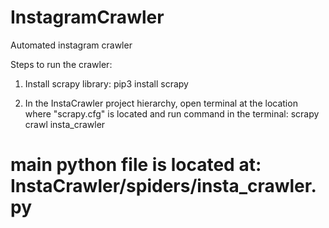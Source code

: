 # InstagramCrawler
Automated instagram crawler

Steps to run the crawler:
1. Install scrapy library:
      pip3 install scrapy

2. In the InstaCrawler project hierarchy, open terminal at the location where "scrapy.cfg" is located and run command in the      terminal:
      scrapy crawl insta_crawler
      
 
# main python file is located at: InstaCrawler/spiders/insta_crawler.py
